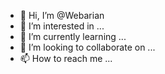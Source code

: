 - 👋 Hi, I’m @Webarian
- 👀 I’m interested in ...
- 🌱 I’m currently learning ...
- 💞️ I’m looking to collaborate on ...
- 📫 How to reach me ...

<!---
Webarian/Webarian is a ✨ special ✨ repository because its `README.md` (this file) appears on your GitHub profile.
You can click the Preview link to take a look at your changes.
--->
